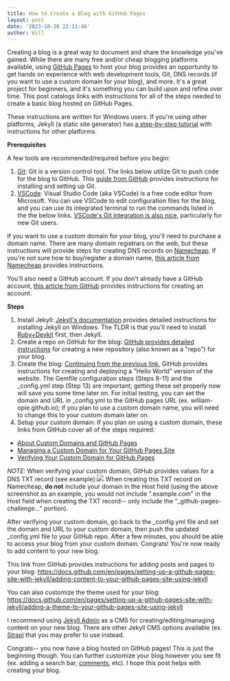 ```yaml
---
title: How to Create a Blog with GitHub Pages
layout: post
date: '2023-10-20 22:11:46'
author: Will
---
```


Creating a blog is a great way to document and share the knowledge you've gained. While there are many free and/or cheap blogging platforms available, using <a href="https://pages.github.com/" target="_blank">GitHub Pages</a> to host your blog provides an opportunity to get hands on experience with web development tools, Git, DNS records (if you want to use a custom domain for your blog), and more. It's a great project for beginners, and it's something you can build upon and refine over time. This post catalogs links with instructions for all of the steps needed to create a basic blog hosted on GitHub Pages.

These instructions are written for Windows users. If you're using other platforms, Jekyll (a static site generator) has <a href="https://jekyllrb.com/docs/step-by-step/01-setup/" target="_blank">a step-by-step tutorial</a> with instructions for other platforms. 

**Prerequisites**

A few tools are recommended/required before you begin:
1. <a href="https://git-scm.com/download/win" target="_blank">Git</a>: Git is a version control tool. The links below utilize Git to push code for the blog to GitHub. This <a href="https://docs.github.com/en/get-started/quickstart/set-up-git" target="_blank">guide from GitHub</a> provides instructions for installing and setting up Git.
2. <a href="https://code.visualstudio.com/Download" target="blank">VSCode</a>: Visual Studio Code (aka VSCode) is a free code editor from Microsoft. You can use VSCode to edit configuration files for the blog, and you can use its integrated terminal to run the commands listed in the the below links. <a href="https://code.visualstudio.com/docs/sourcecontrol/overview" target="_blank">VSCode's Git integration is also nice</a>, particularly for new Git users.

If you want to use a custom domain for your blog, you'll need to purchase a domain name. There are many domain registrars on the web, but these instructions will provide steps for creating DNS records on <a href="https://www.namecheap.com/" target="_blank">Namecheap</a>. If you're not sure how to buy/register a domain name, <a href="https://www.namecheap.com/support/knowledgebase/article.aspx/10072/35/how-to-register-a-domain-name/" target="_blank">this article from Namecheap</a> provides instructions.

You'll also need a GitHub account. If you don't already have a GitHub account, <a href="https://docs.github.com/en/get-started/onboarding/getting-started-with-your-github-account" target="_blank">this article from GitHub</a> provides instructions for creating an account.

**Steps**
1. Install Jekyll: <a href="https://jekyllrb.com/docs/installation/windows/" target="_blank">Jekyll's documentation</a> provides detailed instructions for installing Jekyll on Windows. The TLDR is that you'll need to install <a href="https://rubyinstaller.org/downloads/" target="_blank">Ruby+Devkit</a> first, then Jekyll.
2. Create a repo on GitHub for the blog: <a href="https://docs.github.com/en/pages/setting-up-a-github-pages-site-with-jekyll/creating-a-github-pages-site-with-jekyll#creating-a-repository-for-your-site" target="_blank">GitHub provides detailed instructions</a> for creating a new repository (also known as a "repo") for your blog.
3. Create the blog: <a href="https://docs.github.com/en/pages/setting-up-a-github-pages-site-with-jekyll/creating-a-github-pages-site-with-jekyll#creating-your-site" target="_blank">Continuing from the previous link</a>, GitHub provides instructions for creating and deploying a "Hello World" version of the website. The Gemfile configuration steps (Steps 8-11) and the \_config.yml step (Step 13) are important; getting these set properly now will save you some time later on. For initial testing, you can set the domain and URL in \_config.yml to the GitHub pages URL (ex. william-opie.github.io); if you plan to use a custom domain name, you will need to change this to your custom domain later on.
4. Setup your custom domain: If you plan on using a custom domain, these links from GitHub cover all of the steps required:
* <a href="https://docs.github.com/en/pages/configuring-a-custom-domain-for-your-github-pages-site/about-custom-domains-and-github-pages" target="_blank">About Custom Domains and GitHub Pages</a> 
* <a href="https://docs.github.com/en/pages/configuring-a-custom-domain-for-your-github-pages-site/managing-a-custom-domain-for-your-github-pages-site" target = "_blank">Managing a Custom Domain for Your GitHub Pages Site</a>
* <a href="https://docs.github.com/en/pages/configuring-a-custom-domain-for-your-github-pages-site/verifying-your-custom-domain-for-github-pages" target="_blank">Verifying Your Custom Domain for GitHub Pages</a>

*NOTE*: When verifying your custom domain, GitHub provides values for a DNS TXT record (see example):![](https://docs.github.com/assets/cb-168509/mw-1440/images/help/pages/verify-dns.webp)
When creating this TXT record on Namecheap, **do not** include your domain in the Host field (using the above screenshot as an example, you would not include ".example.com" in the Host field when creating the TXT record-- only include the "\_github-pages-challenge..." portion).

After verifying your custom domain, go back to the \_config.yml file and set the domain and URL to your custom domain, then push the updated \_config.yml file to your GitHub repo. After a few minutes, you should be able to access your blog from your custom domain. Congrats! You're now ready to add content to your new blog.

This link from GitHub provides instructions for adding posts and pages to your blog: <a href="https://docs.github.com/en/pages/setting-up-a-github-pages-site-with-jekyll/adding-content-to-your-github-pages-site-using-jekyll" target="_blank">https://docs.github.com/en/pages/setting-up-a-github-pages-site-with-jekyll/adding-content-to-your-github-pages-site-using-jekyll</a>

You can also customize the theme used for your blog: <a href="https://docs.github.com/en/pages/setting-up-a-github-pages-site-with-jekyll/adding-a-theme-to-your-github-pages-site-using-jekyll" target="_blank">https://docs.github.com/en/pages/setting-up-a-github-pages-site-with-jekyll/adding-a-theme-to-your-github-pages-site-using-jekyll</a>

I recommend using <a href="https://github.com/jekyll/jekyll-admin#readme" target="_blank">Jekyll Admin</a> as a CMS for creating/editing/managing content on your new blog. There are other Jekyll CMS options available (ex. <a href="https://medium.com/strapi/building-a-static-blog-using-jekyll-and-strapi-2f3281ddc166" target="_blank">Strapi</a> that you may prefer to use instead.

Congrats-- you now have a blog hosted on GitHub pages! This is just the beginning though. You can further customize your blog however you see fit (ex. adding a search bar, <a href="https://staticman.net/" target="_blank">comments</a>, etc). I hope this post helps with creating your blog.
